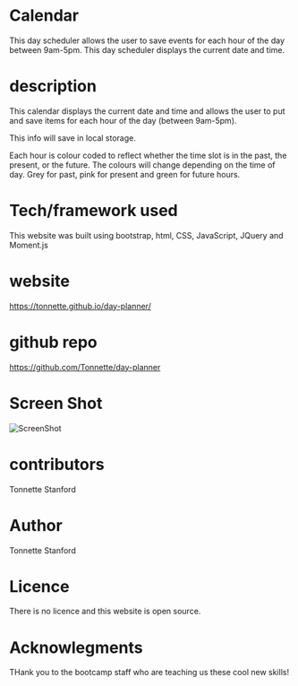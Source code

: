 # Calendar
This day scheduler allows the user to save events for each hour of the day between 9am-5pm.
This day scheduler displays the current date and time. 

# description
This calendar displays the current date and time and allows the user to put and save items for each hour of the day (between 9am-5pm).

This info will save in local storage.

Each hour is colour coded to reflect whether the time slot is in the past, the present, or the future. The colours will change depending on the time of day. Grey for past, pink for present and green for future hours.

# Tech/framework used
This website was built using bootstrap, html, CSS, JavaScript, JQuery and Moment.js

# website
https://tonnette.github.io/day-planner/

# github repo
https://github.com/Tonnette/day-planner

# Screen Shot
![ScreenShot](https://github.com/Tonnette/day-planner/blob/master/Day-Plan.png)

# contributors
Tonnette Stanford

# Author
Tonnette Stanford

# Licence
There is no licence and this website is open source. 

# Acknowlegments
THank you to the bootcamp staff who are teaching us these cool new skills!
